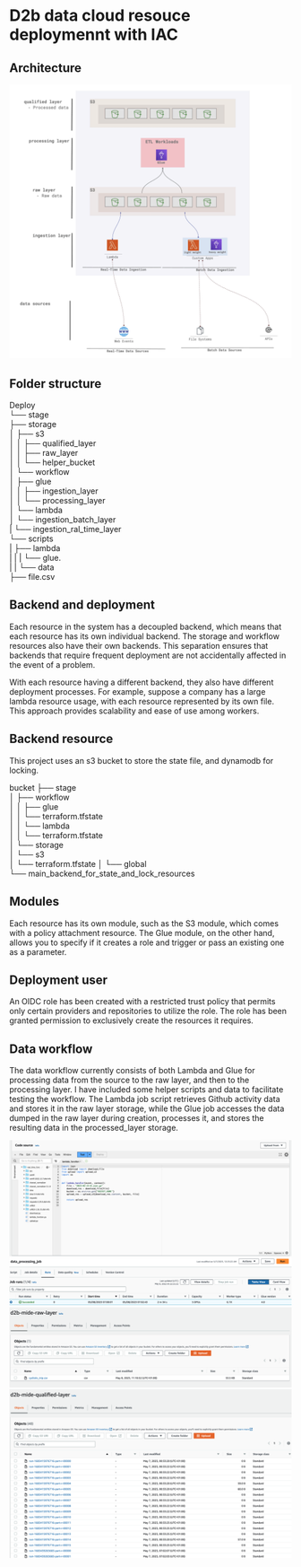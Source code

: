 # D2b data cloud resouce deploymennt with IAC

## Architecture 
<img src="docs_resource\arch.png">

## Folder structure
Deploy                          
└── stage                               
    ├── storage                         
    │   ├── s3                              
    │   │   ├── qualified_layer                             
    │   │   ├── raw_layer                               
    │   │   └── helper_bucket                       
    │   └── workflow                    
    │       ├── glue                
    │       │   ├── ingestion_layer             
    │       │   └── processing_layer                    
    │       └── lambda              
    │           └── ingestion_batch_layer               
    |           └── ingestion_ral_time_layer                
    └── scripts             
    |   ├── lambda          
    |   |
    |   └── glue.                      
    |
    |
    └── data            
        ├── file.csv                


## Backend and deployment
Each resource in the system has a decoupled backend, which means that each resource has its own individual backend. The storage and workflow resources also have their own backends. This separation ensures that backends that require frequent deployment are not accidentally affected in the event of a problem.

With each resource having a different backend, they also have different deployment processes. For example, suppose a company has a large lambda resource usage, with each resource represented by its own file. This approach provides scalability and ease of use among workers.

## Backend resource
This project uses an s3 bucket to store the state file, and dynamodb for locking.


bucket
    ├── stage                           
    │   ├── workflow                            
    │   │   ├── glue                        
    │       │   └── terraform.tfstate                   
    │   │   └── lambda                          
    │   │       └── terraform.tfstate                           
    │   └── storage                     
    │       └── s3                          
    │           └── terraform.tfstate
    │
    └── global                      
        └── main_backend_for_state_and_lock_resources                   

## Modules
Each resource has its own module, such as the S3 module, which comes with a policy attachment resource. The Glue module, on the other hand, allows you to specify if it creates a role and trigger or pass an existing one as a parameter.

## Deployment user
An OIDC role has been created with a restricted trust policy that permits only certain providers and repositories to utilize the role. The role has been granted permission to exclusively create the resources it requires.

## Data workflow
The data workflow currently consists of both Lambda and Glue for processing data from the source to the raw layer, and then to the processing layer. I have included some helper scripts and data to facilitate testing the workflow. The Lambda job script retrieves Github activity data and stores it in the raw layer storage, while the Glue job accesses the data dumped in the raw layer during creation, processes it, and stores the resulting data in the processed_layer storage.

<img src="docs_resource\lambda.png">
<img src="docs_resource\glue.png">
<img src="docs_resource\raw.png">
<img src="docs_resource\processed.png">
